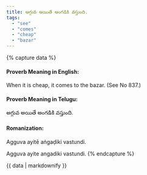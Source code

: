 ```yaml
---
title: అగ్గువ అయితే అంగడికి వస్తుంది.
tags:
  - "see"
  - "comes"
  - "cheap"
  - "bazar"
---
```


{% capture data %}
#### Proverb Meaning in English:
When it is cheap, it comes to the bazar.
(See No 837.)

#### Proverb Meaning in Telugu:
అగ్గువ అయితే అంగడికి వస్తుంది.

#### Romanization:
Agguva ayitē aṅgaḍiki vastundi.

Agguva ayite angadiki vastundi.
{% endcapture %}

{{ data | markdownify }}

